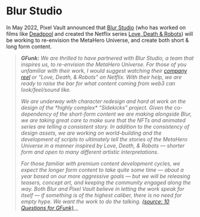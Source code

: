 # Blur Studio

In May 2022, Pixel Vault announced that [Blur Studio](http://blur.com/) (who has worked on films like [Deadpool](http://blur.com/feed/#20160224-blurs-vfx-work-on-deadpool) and created the Netflix series [Love, Death & Robots](https://en.wikipedia.org/wiki/Love,\_Death\_%26\_Robots)) will be working to re-envision the MetaHero Universe, and create both short & long form content.

> _**GFunk:** We are thrilled to have partnered with Blur Studio, a team that inspires us, to re-envision the MetaHero Universe. For those of you unfamiliar with their work, I would suggest watching their_ [_company reel_](http://www.blur.com/projects/new-reel-2020) _or “Love, Death, & Robots” on Netflix. With their help, we are ready to raise the bar for what content coming from web3 can look/feel/sound like._
>
> _We are underway with character redesign and hard at work on the design of the \*highly complex\* “Sidekicks” project. Given the co-dependency of the short-form content we are making alongside Blur, we are taking great care to make sure that the NFTs and animated series are telling a consistent story. In addition to the consistency of design assets, we are working on world-building and the development of scripts to ultimately tell the stories of the MetaHero Universe in a manner inspired by Love, Death, & Robots — shorter form and open to many different artistic interpretations._
>
> _For those familiar with premium content development cycles, we expect the longer form content to take quite some time — about a year based on our more aggressive goals — but we will be releasing teasers, concept art, and keeping the community engaged along the way. Both Blur and Pixel Vault believe in letting the work speak for itself — if something is of the highest caliber, there is no need for empty hype. We want the work to do the talking._ [_(source: 10 Questions for GFunk)_](https://medium.com/@pixelvault/10-questions-for-gfunk-d2a779a5971c)__
